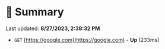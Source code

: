 # 📖 Summary
Last updated: **8/27/2023, 2:38:32 PM**

- `GET` [https://google.com](https://google.com) - **Up** (233ms)
